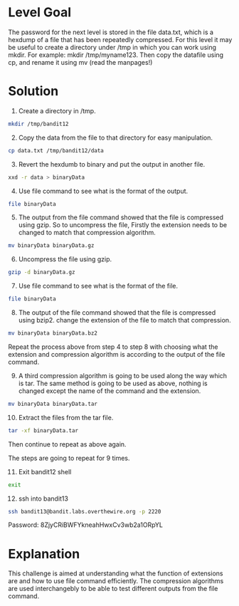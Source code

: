 # Level Goal
The password for the next level is stored in the file data.txt, which is a hexdump of a file that has been repeatedly compressed. For this level it may be useful to create a directory under /tmp in which you can work using mkdir. For example: mkdir /tmp/myname123. Then copy the datafile using cp, and rename it using mv (read the manpages!)

# Solution

1. Create a directory in /tmp.
```Bash
mkdir /tmp/bandit12
```

2. Copy the data from the file to that directory for easy manipulation.
```Bash
cp data.txt /tmp/bandit12/data
```

3. Revert the hexdumb to binary and put the output in another file.
```Bash
xxd -r data > binaryData
```

4. Use file command to see what is the format of the output.
```Bash
file binaryData
```

5. The output from the file command showed that the file is compressed using gzip. So to uncompress the file, Firstly the extension needs to be changed to match that compression algorithm.
```Bash
mv binaryData binaryData.gz
```

6. Uncompress the file using gzip.
```Bash
gzip -d binaryData.gz
```

7. Use file command to see what is the format of the file.
 ```Bash
 file binaryData
 ```
 
 8. The output of the file command showed that the file is compressed using bzip2. change the extension of the file to match that compression.
 ```Bash
 mv binaryData binaryData.bz2
 ```
 
 Repeat the process above from step 4 to step 8 with choosing what the extension and compression algorithm is according to the output of the file command.
 
 9. A third compression algorithm is going to be used along the way which is tar. The same method is going to be used as above, nothing is changed except the name of the command and the extension.
 ```Bash
 mv binaryData binaryData.tar
 ```
 
 10. Extract the files from the tar file.
 ```Bash
 tar -xf binaryData.tar
 ```
 Then continue to repeat as above again.
 
 The steps are going to repeat for 9 times.
 
 11. Exit bandit12 shell
 ```Bash
exit
```

12. ssh into bandit13
```Bash
ssh bandit13@bandit.labs.overthewire.org -p 2220
```
Password: 8ZjyCRiBWFYkneahHwxCv3wb2a1ORpYL

# Explanation

This challenge is aimed at understanding what the function of extensions are and how to use file command efficiently. The compression algorithms are used interchangebly to be able to test different outputs from the file command.

